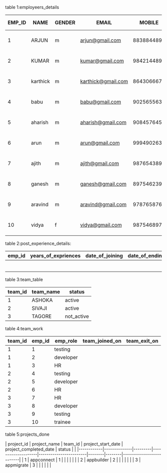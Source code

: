 table 1:employeers_details


| EMP_ID | NAME     | GENDER | EMAIL              | MOBILE     | CITY       | BRANCH_OF_STUDY              | YEAR OF GRADUATION | DOB        | DATE_OF_JOINING | EXPERIENCED |
|--------|----------|--------|--------------------|------------|------------|------------------------------|--------------------|------------|-----------------|-------------|
| 1      | ARJUN    | m      | arjun@gmail.com    | 8838844897 | madurai    | mechanical_engineering       | 2020               | 01-05-1998 | 18-12-2020      | n           |
| 2      | KUMAR    | m      | kumar@gmail.com    | 9842144897 | madurai    | mechanical_engineering       | 2017               | 01-01-1997 | 18-12-2019      | y          |
| 3      | karthick | m      | karthick@gmail.com | 8643066677 | madurai    | computer_science engineering | 2015               | 05-06-1996 | 18-12-2016      | y           |
| 4      | babu     | m      | babu@gmail.com     | 9025655639 | madurai    | computer_science engineering | 2019               | 06-05-1997 | 18-12-2020      | n           |
| 5      | aharish  | m      | aharish@gmail.com  | 9084576453 | theni      | electrial_engineering        | 2018               | 04-03-1997 | 21-02-2019      | y           |
| 6      | arun     | m      | arun@gmail.com     | 9994902630 | chennai    | mca                          | 2017               | 05-05-1996 | 21-02-2016      | y           |
| 7      | ajith    | m      | ajith@gmail.com    | 9876543890 | coimbatore | mca                          | 2016               | 09-09-1995 | 05-05-2021      | y           |
| 8      | ganesh   | m      | ganesh@gmail.com   | 8975462398 | palani     | mechanical_engineering       | 2018               | 10-09-1997 | 05-05-2019      | y           |
| 9      | aravind  | m      | aravind@gmail.com  | 9787658765 | trichy     | electrial engineering        | 2019               | 14-11-1998 | 07-08-2018      | y           |
| 10     | vidya    | f      | vidya@gmail.com    | 9875468970 | villupuram | electrial engineering        | 2020               | 12-11-1999 | 07-08-2017     | n           |



table 2:post_experience_details:


| emp_id | years_of_expriences | date_of_joining | date_of_ending | designation | company_name |
|--------|---------------------|-----------------|----------------|-------------|--------------|
|        |                     |                 |                |             |              |
|        |                     |                 |                |             |              |
|        |                     |                 |                |             |              |
|        |                     |                 |                |             |              |
|        |                     |                 |                |             |              |
|        |                     |                 |                |             |              |



table 3:team_table


| team_id | team_name | status     |
|---------|-----------|------------|
| 1       | ASHOKA    | active     |
| 2       | SIVAJI    | active     |
| 3       | TAGORE    | not_active |




table 4:team_work






| team_id | emp_id | emp_role  | team_joined_on | team_exit_on |
|---------|--------|-----------|----------------|--------------|
| 1       | 1      | testing   |                |              |
| 1       | 2      | developer |                |              |
| 1       | 3      | HR        |                |              |
| 2       | 4      | testing   |                |              |
| 2       | 5      | developer |                |              |
| 2       | 6      | HR        |                |              |
| 3       | 7      | HR        |                |              |
| 3       | 8      | developer |                |              |
| 3       | 9      | testing   |                |              |
| 3       | 10     | trainee   |                |              |









table 5:projects_done


| project_id | project_name | team_id | project_start_date | project_completed_date | status |  |
|------------|--------------|---------|--------------------|------------------------|--------|--------|--------------------------|
| 1          | appconnect   | 1       |                    |                        |        |        |                          |
| 2          | appbuilder   | 2       |                    |                        |        |        |                          |
| 3          | appmigrate   | 3       |                    |                        |        |        |                          |
